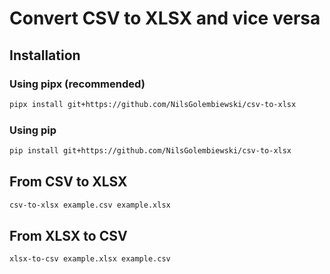 # Convert CSV to XLSX and vice versa

## Installation

### Using pipx (recommended)

```bash
pipx install git+https://github.com/NilsGolembiewski/csv-to-xlsx
```

### Using pip

```bash
pip install git+https://github.com/NilsGolembiewski/csv-to-xlsx
```

## From CSV to XLSX

```bash
csv-to-xlsx example.csv example.xlsx
```

## From XLSX to CSV

```bash
xlsx-to-csv example.xlsx example.csv
```
